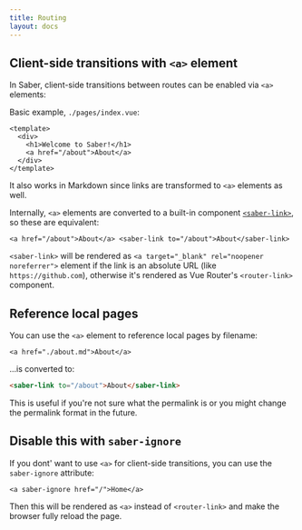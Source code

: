 ```yaml
---
title: Routing
layout: docs
---
```


## Client-side transitions with `<a>` element

In Saber, client-side transitions between routes can be enabled via `<a>` elements:

Basic example, `./pages/index.vue`:

```vue
<template>
  <div>
    <h1>Welcome to Saber!</h1>
    <a href="/about">About</a>
  </div>
</template>
```

It also works in Markdown since links are transformed to `<a>` elements as well.

Internally, `<a>` elements are converted to a built-in component [`<saber-link>`](components.md#saberlink), so these are equivalent:

```vue
<a href="/about">About</a> <saber-link to="/about">About</saber-link>
```

`<saber-link>` will be rendered as `<a target="_blank" rel="noopener noreferrer">` element if the link is an absolute URL (like `https://github.com`), otherwise it's rendered as Vue Router's `<router-link>` component.

## Reference local pages

You can use the `<a>` element to reference local pages by filename:

```vue
<a href="./about.md">About</a>
```

...is converted to:

```html
<saber-link to="/about">About</saber-link>
```

This is useful if you're not sure what the permalink is or you might change the permalink format in the future.

## Disable this with `saber-ignore`

If you dont' want to use `<a>` for client-side transitions, you can use the `saber-ignore` attribute:

```vue
<a saber-ignore href="/">Home</a>
```

Then this will be rendered as `<a>` instead of `<router-link>` and make the browser fully reload the page.
